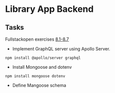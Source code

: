 # Library App Backend

## Tasks
Fullstackopen exercises [8.1-8.7](https://fullstackopen.com/en/part8/graph_ql_server#exercises-8-1-8-7)

- Implement GraphQL server using Apollo Server.
```
npm install @apollo/server graphql
```
- Install Mongoose and dotenv
```
npm install mongoose dotenv
```
- Define Mangoose schema
